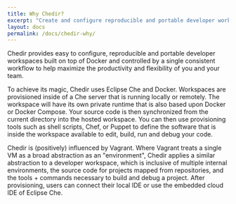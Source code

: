 ```yaml
---
title: Why Chedir?
excerpt: "Create and configure reproducible and portable developer workspaces."
layout: docs
permalink: /docs/chedir-why/
---
```

Chedir provides easy to configure, reproducible and portable developer workspaces built on top of Docker and controlled by a single consistent workflow to help maximize the productivity and flexibility of you and your team.

To achieve its magic, Chedir uses Eclipse Che and Docker. Workspaces are provisioned inside of a Che server that is running locally or remotely. The workspace will have its own private runtime that is also based upon Docker or Docker Compose. Your source code is then synchronized from the current directory into the hosted workspace. You can then use provisioning tools such as shell scripts, Chef, or Puppet to define the software that is inside the workspace available to edit, build, run and debug your code.

Chedir is (positively) influenced by Vagrant. Where Vagrant treats a single VM as a broad abstraction as an "environment", Chedir applies a similar abstraction to a developer workspace, which is inclusive of multiple internal environments, the source code for projects mapped from repositories, and the tools + commands necessary to build and debug a project. After provisioning, users can connect their local IDE or use the embedded cloud IDE of Eclipse Che.
